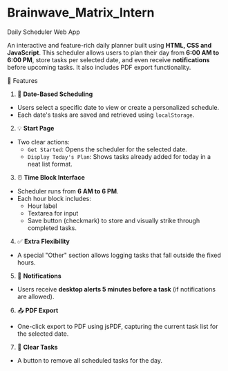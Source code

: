 # Brainwave_Matrix_Intern
Daily Scheduler Web App

An interactive and feature-rich daily planner built using **HTML, CSS and JavaScript**. This scheduler allows users to plan their day from **6:00 AM to 6:00 PM**, store tasks per selected date, and even receive **notifications** before upcoming tasks. It also includes PDF export functionality.

🌟 Features
 1. 📅 **Date-Based Scheduling**
- Users select a specific date to view or create a personalized schedule.
- Each date's tasks are saved and retrieved using `localStorage`.

2. 💡 **Start Page**
- Two clear actions:
  - `Get Started`: Opens the scheduler for the selected date.
  - `Display Today's Plan`: Shows tasks already added for today in a neat list format.

3. ⏰ **Time Block Interface**
- Scheduler runs from **6 AM to 6 PM**.
- Each hour block includes:
  - Hour label
  - Textarea for input
  - Save button (checkmark) to store and visually strike through completed tasks.

4. ✅ **Extra Flexibility**
- A special "Other" section allows logging tasks that fall outside the fixed hours.

5. 🔔 **Notifications**
- Users receive **desktop alerts 5 minutes before a task** (if notifications are allowed).

6. 📤 **PDF Export**
- One-click export to PDF using jsPDF, capturing the current task list for the selected date.

7. 🧹 **Clear Tasks**
- A button to remove all scheduled tasks for the day.


